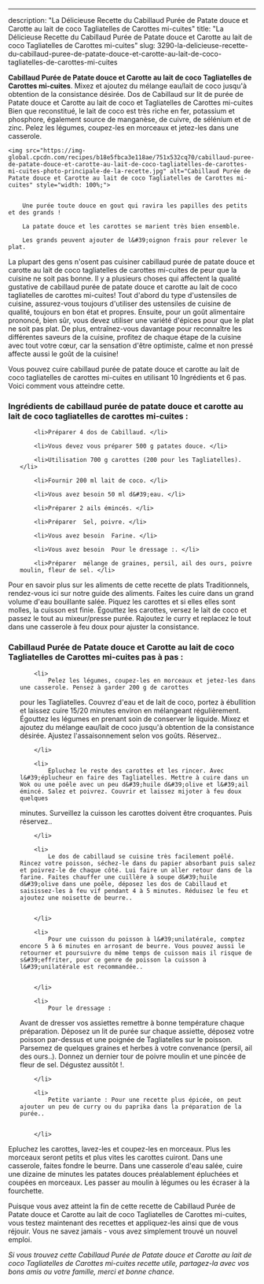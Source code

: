 ---
description: "La Délicieuse Recette du Cabillaud Purée de Patate douce et Carotte au lait de coco Tagliatelles de Carottes mi-cuites"
title: "La Délicieuse Recette du Cabillaud Purée de Patate douce et Carotte au lait de coco Tagliatelles de Carottes mi-cuites"
slug: 3290-la-delicieuse-recette-du-cabillaud-puree-de-patate-douce-et-carotte-au-lait-de-coco-tagliatelles-de-carottes-mi-cuites

<p>
	<strong>Cabillaud Purée de Patate douce et Carotte au lait de coco Tagliatelles de Carottes mi-cuites</strong>. 
	Mixez et ajoutez du mélange eau/lait de coco jusqu&#39;à obtention de la consistance désirée. Dos de Cabillaud sur lit de purée de Patate douce et Carotte au lait de coco et Tagliatelles de Carottes mi-cuites Bien que reconstitué, le lait de coco est très riche en fer, potassium et phosphore, également source de manganèse, de cuivre, de sélénium et de zinc. Pelez les légumes, coupez-les en morceaux et jetez-les dans une casserole.
</p>
<p>
	
	<img src="https://img-global.cpcdn.com/recipes/b18e5fbca3e118ae/751x532cq70/cabillaud-puree-de-patate-douce-et-carotte-au-lait-de-coco-tagliatelles-de-carottes-mi-cuites-photo-principale-de-la-recette.jpg" alt="Cabillaud Purée de Patate douce et Carotte au lait de coco Tagliatelles de Carottes mi-cuites" style="width: 100%;">
	
	
		Une purée toute douce en gout qui ravira les papilles des petits et des grands !
	
		La patate douce et les carottes se marient très bien ensemble.
	
		Les grands peuvent ajouter de l&#39;oignon frais pour relever le plat.
	
</p>

La plupart des gens n'osent pas cuisiner cabillaud purée de patate douce et carotte au lait de coco tagliatelles de carottes mi-cuites de peur que la cuisine ne soit pas bonne. Il y a plusieurs choses qui affectent la qualité gustative de cabillaud purée de patate douce et carotte au lait de coco tagliatelles de carottes mi-cuites! Tout d'abord du type d'ustensiles de cuisine, assurez-vous toujours d'utiliser des ustensiles de cuisine de qualité, toujours en bon état et propres. Ensuite, pour un goût alimentaire prononcé, bien sûr, vous devez utiliser une variété d'épices pour que le plat ne soit pas plat. De plus, entraînez-vous davantage pour reconnaître les différentes saveurs de la cuisine, profitez de chaque étape de la cuisine avec tout votre cœur, car la sensation d'être optimiste, calme et non pressé affecte aussi le goût de la cuisine!

<!--inarticleads1-->

Vous pouvez cuire cabillaud purée de patate douce et carotte au lait de coco tagliatelles de carottes mi-cuites en utilisant 10 Ingrédients et 6 pas. Voici comment vous atteindre cette.

<h3>Ingrédients de cabillaud purée de patate douce et carotte au lait de coco tagliatelles de carottes mi-cuites :</h3>

<ol>
	
		<li>Préparer 4 dos de Cabillaud. </li>
	
		<li>Vous devez vous préparer 500 g patates douce. </li>
	
		<li>Utilisation 700 g carottes (200 pour les Tagliatelles). </li>
	
		<li>Fournir 200 ml lait de coco. </li>
	
		<li>Vous avez besoin 50 ml d&#39;eau. </li>
	
		<li>Préparer 2 ails émincés. </li>
	
		<li>Préparer  Sel, poivre. </li>
	
		<li>Vous avez besoin  Farine. </li>
	
		<li>Vous avez besoin  Pour le dressage :. </li>
	
		<li>Préparer  mélange de graines, persil, ail des ours, poivre moulin, fleur de sel. </li>
	
</ol>

Pour en savoir plus sur les aliments de cette recette de plats Traditionnels, rendez-vous ici sur notre guide des aliments. Faites les cuire dans un grand volume d&#39;eau bouillante salée. Piquez les carottes et si elles elles sont molles, la cuisson est finie. Égouttez les carottes, versez le lait de coco et passez le tout au mixeur/presse purée. Rajoutez le curry et replacez le tout dans une casserole à feu doux pour ajuster la consistance. 

<!--inarticleads2-->

<h3>Cabillaud Purée de Patate douce et Carotte au lait de coco Tagliatelles de Carottes mi-cuites pas à pas :</h3>

<ol>
	
		<li>
			Pelez les légumes, coupez-les en morceaux et jetez-les dans une casserole. Pensez à garder 200 g de carottes
pour les Tagliatelles. Couvrez d&#39;eau et de lait de coco, portez à ébullition et laissez cuire 15/20 minutes environ en mélangeant régulièrement. Égouttez les légumes en prenant soin de conserver le liquide. Mixez et ajoutez du mélange eau/lait de coco jusqu&#39;à obtention de la consistance désirée. Ajustez l&#39;assaisonnement selon vos goûts. Réservez..
			
			
		</li>
	
		<li>
			Epluchez le reste des carottes et les rincer. Avec l&#39;éplucheur en faire des Tagliatelles. Mettre à cuire dans un Wok ou une poêle avec un peu d&#39;huile d&#39;olive et l&#39;ail émincé. Salez et poivrez. Couvrir et laissez mijoter à feu doux quelques
minutes. Surveillez la cuisson les carottes doivent être croquantes. Puis réservez..
			
			
		</li>
	
		<li>
			Le dos de cabillaud se cuisine très facilement poêlé. Rincez votre poisson, séchez-le dans du papier absorbant puis salez et poivrez-le de chaque côté. Lui faire un aller retour dans de la farine. Faites chauffer une cuillère à soupe d&#39;huile d&#39;olive dans une poêle, déposez les dos de Cabillaud et saisissez-les à feu vif pendant 4 à 5 minutes. Réduisez le feu et ajoutez une noisette de beurre..
			
			
		</li>
	
		<li>
			Pour une cuisson du poisson à l&#39;unilatérale, comptez encore 5 à 6 minutes en arrosant de beurre. Vous pouvez aussi le retourner et poursuivre du même temps de cuisson mais il risque de s&#39;effriter, pour ce genre de poisson la cuisson à l&#39;unilatérale est recommandée..
			
			
		</li>
	
		<li>
			Pour le dressage :
Avant de dresser vos assiettes remettre à bonne température chaque préparation. Déposez un lit de purée sur chaque assiette, déposez votre poisson par-dessus et une poignée de Tagliatelles sur le poisson. Parsemez de quelques graines et herbes à votre convenance (persil, ail des ours..). Donnez un dernier tour de poivre moulin et une pincée de fleur de sel.
Dégustez aussitôt !.
			
			
		</li>
	
		<li>
			Petite variante : Pour une recette plus épicée, on peut ajouter un peu de curry ou du paprika dans la préparation de la purée..
			
			
		</li>
	
</ol>

Epluchez les carottes, lavez-les et coupez-les en morceaux. Plus les morceaux seront petits et plus vites les carottes cuiront. Dans une casserole, faites fondre le beurre. Dans une casserole d&#39;eau salée, cuire une dizaine de minutes les patates douces préalablement épluchées et coupées en morceaux. Les passer au moulin à légumes ou les écraser à la fourchette. 

<!--inarticleads1-->

<p>
Puisque vous avez atteint la fin de cette recette de Cabillaud Purée de Patate douce et Carotte au lait de coco Tagliatelles de Carottes mi-cuites, vous testez maintenant des recettes et appliquez-les ainsi que de vous réjouir. Vous ne savez jamais - vous avez simplement trouvé un nouvel emploi.
</p>

<p>
<i>Si vous trouvez cette Cabillaud Purée de Patate douce et Carotte au lait de coco Tagliatelles de Carottes mi-cuites recette utile, partagez-la avec vos bons amis ou votre famille, merci et bonne chance.</i>
</p>
